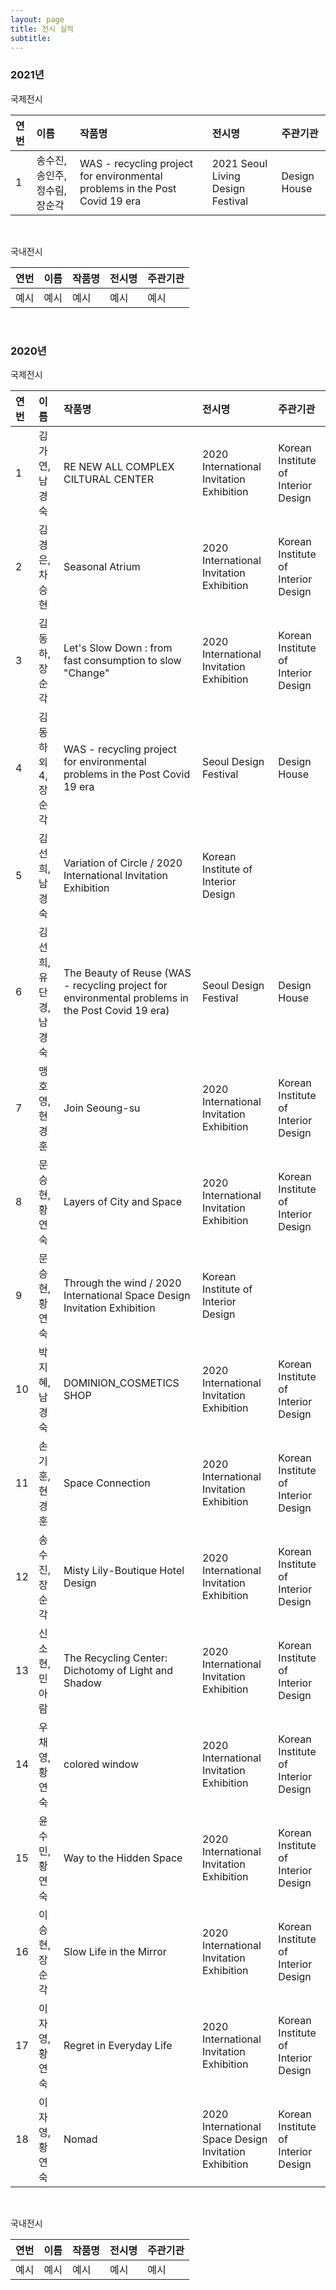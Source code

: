 ```yaml
---
layout: page
title: 전시 실적
subtitle:
---
```


### 2021년

국제전시 

| 연번 | 이름 | 작품명 | 전시명 | 주관기관 |
| :------ |:--- | :--- | :--- | :--- |
| 1 | 송수진, 송인주, 정수림, 장순각 | WAS - recycling project for environmental problems in the Post Covid 19 era | 2021 Seoul Living Design Festival | Design House |

<br>

국내전시 

| 연번 | 이름 | 작품명 | 전시명 | 주관기관 |
| :------ |:--- | :--- | :--- | :--- |
| 예시 | 예시 | 예시 | 예시 | 예시 |

<br>

### 2020년

국제전시

| 연번 | 이름 | 작품명 | 전시명 | 주관기관 |
| :------ |:--- | :--- | :--- | :--- |
| 1 | 김가연, 남경숙 | RE NEW ALL COMPLEX CILTURAL CENTER | 2020 International Invitation Exhibition | Korean Institute of Interior Design |
| 2 | 김경은, 차승현 | Seasonal Atrium | 2020 International Invitation Exhibition | Korean Institute of Interior Design |
| 3 | 김동하, 장순각 | Let's Slow Down : from fast consumption to slow "Change" | 2020 International Invitation Exhibition | Korean Institute of Interior Design |
| 4 | 김동하 외4, 장순각 | WAS - recycling project for environmental problems in the Post Covid 19 era | Seoul Design Festival | Design House |
| 5 | 김선희, 남경숙 | Variation of Circle / 2020 International Invitation Exhibition | Korean Institute of Interior Design |
| 6 | 김선희, 유단경, 남경숙 | The Beauty of Reuse (WAS - recycling project for environmental problems in the Post Covid 19 era) | Seoul Design Festival | Design House |
| 7 | 맹호영, 현경훈 | Join Seoung-su | 2020 International Invitation Exhibition | Korean Institute of Interior Design |
| 8 | 문승현, 황연숙 | Layers of City and Space | 2020 International Invitation Exhibition | Korean Institute of Interior Design |
| 9 | 문승현, 황연숙 | Through the wind / 2020 International Space Design Invitation Exhibition | Korean Institute of Interior Design |
| 10 | 박지혜, 남경숙 | DOMINION_COSMETICS SHOP | 2020 International Invitation Exhibition | Korean Institute of Interior Design |
| 11 | 손기훈, 현경훈 | Space Connection | 2020 International Invitation Exhibition | Korean Institute of Interior Design |
| 12 | 송수진, 장순각 | Misty Lily-Boutique Hotel Design | 2020 International Invitation Exhibition | Korean Institute of Interior Design |
| 13 | 신소현, 민아람 | The Recycling Center: Dichotomy of Light and Shadow | 2020 International Invitation Exhibition | Korean Institute of Interior Design |
| 14 | 우채영, 황연숙 | colored window | 2020 International Invitation Exhibition | Korean Institute of Interior Design |
| 15 | 윤수민, 황연숙 | Way to the Hidden Space | 2020 International Invitation Exhibition | Korean Institute of Interior Design |
| 16 | 이승현, 장순각 | Slow Life in the Mirror | 2020 International Invitation Exhibition | Korean Institute of Interior Design |
| 17 | 이자영, 황연숙 | Regret in Everyday Life | 2020 International Invitation Exhibition | Korean Institute of Interior Design | 
| 18 | 이자영, 황연숙 | Nomad | 2020 International Space Design Invitation Exhibition | Korean Institute of Interior Design |

<br>

국내전시

| 연번 | 이름 | 작품명 | 전시명 | 주관기관 |
| :------ |:--- | :--- | :--- | :--- |
| 예시 | 예시 | 예시 | 예시 | 예시 |

<br>
